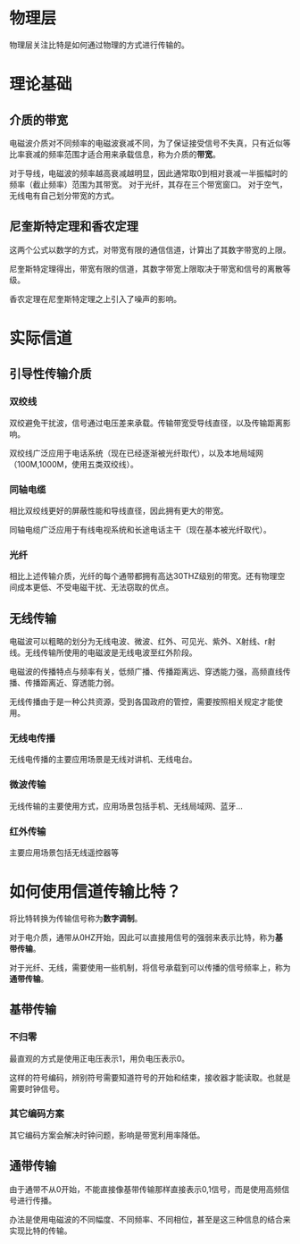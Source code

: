 # 物理层

物理层关注比特是如何通过物理的方式进行传输的。

# 理论基础

## 介质的带宽

电磁波介质对不同频率的电磁波衰减不同，为了保证接受信号不失真，只有近似等比率衰减的频率范围才适合用来承载信息，称为介质的**带宽**。

对于导线，电磁波的频率越高衰减越明显，因此通常取0到相对衰减一半振幅时的频率（截止频率）范围为其带宽。
对于光纤，其存在三个带宽窗口。
对于空气，无线电有自己划分带宽的方式。

## 尼奎斯特定理和香农定理

这两个公式以数学的方式，对带宽有限的通信信道，计算出了其数字带宽的上限。

尼奎斯特定理得出，带宽有限的信道，其数字带宽上限取决于带宽和信号的离散等级。

香农定理在尼奎斯特定理之上引入了噪声的影响。

# 实际信道

## 引导性传输介质

### 双绞线

双绞避免干扰波，信号通过电压差来承载。传输带宽受导线直径，以及传输距离影响。

双绞线广泛应用于电话系统（现在已经逐渐被光纤取代），以及本地局域网（100M,1000M，使用五类双绞线）。

### 同轴电缆

相比双绞线更好的屏蔽性能和导线直径，因此拥有更大的带宽。

同轴电缆广泛应用于有线电视系统和长途电话主干（现在基本被光纤取代）。

### 光纤

相比上述传输介质，光纤的每个通带都拥有高达30THZ级别的带宽。还有物理空间成本更低、不受电磁干扰、无法窃取的优点。

## 无线传输

电磁波可以粗略的划分为无线电波、微波、红外、可见光、紫外、X射线、r射线。无线传输所使用的电磁波是无线电波至红外阶段。

电磁波的传播特点与频率有关，低频广播、传播距离远、穿透能力强，高频直线传播、传播距离近、穿透能力弱。

无线传播由于是一种公共资源，受到各国政府的管控，需要按照相关规定才能使用。

### 无线电传播

无线电传播的主要应用场景是无线对讲机、无线电台。

### 微波传输

无线传输的主要使用方式，应用场景包括手机、无线局域网、蓝牙...

### 红外传输

主要应用场景包括无线遥控器等

# 如何使用信道传输比特？

将比特转换为传输信号称为**数字调制**。

对于电介质，通带从0HZ开始，因此可以直接用信号的强弱来表示比特，称为**基带传输**。

对于光纤、无线，需要使用一些机制，将信号承载到可以传播的信号频率上，称为**通带传输**。

## 基带传输

### 不归零

最直观的方式是使用正电压表示1，用负电压表示0。

这样的符号编码，辨别符号需要知道符号的开始和结束，接收器才能读取。也就是需要时钟信号。

### 其它编码方案

其它编码方案会解决时钟问题，影响是带宽利用率降低。

## 通带传输

由于通带不从0开始，不能直接像基带传输那样直接表示0,1信号，而是使用高频信号进行传播。

办法是使用电磁波的不同幅度、不同频率、不同相位，甚至是这三种信息的结合来实现比特的传输。